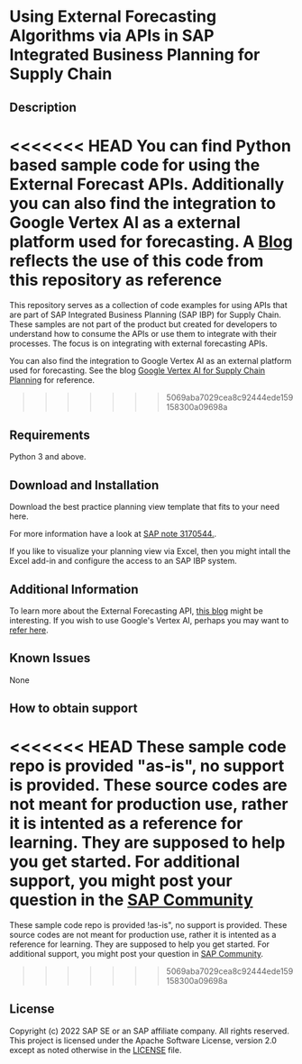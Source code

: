 # Using External Forecasting Algorithms via APIs in SAP Integrated Business Planning for Supply Chain 

<!--- Register repository https://api.reuse.software/register, then add REUSE badge:
[![REUSE status](https://api.reuse.software/badge/github.com/SAP-samples/integrated-business-planning-external-forecasting-python)](https://api.reuse.software/info/github.com/SAP-samples/integrated-business-planning-external-forecasting-python)
-->

## Description
<<<<<<< HEAD
You can find Python based sample code for using the External Forecast APIs. Additionally you can also find the integration to Google Vertex AI as a external platform used for forecasting. A [Blog](https://saviodomnic.medium.com/google-vertex-ai-for-supply-chain-planning-a39039ad9c6b) reflects the use of this code from this repository as reference
=======
This repository serves as a collection of code examples for using APIs that are part of SAP Integrated Business Planning (SAP IBP) for Supply Chain. These samples are not part of the product but created for developers to understand how to consume the APIs or use them to integrate with their processes. The focus is on integrating with external forecasting APIs.

You can also find the integration to Google Vertex AI as an external platform used for forecasting. See the blog [Google Vertex AI for Supply Chain Planning](https://medium.com/p/a39039ad9c6b) for reference. 
>>>>>>> 5069aba7029cea8c92444ede159158300a09698a

## Requirements
Python 3 and above.

## Download and Installation
Download the best practice planning view template that fits to your need here.

For more information have a look at [SAP note 3170544.](https://launchpad.support.sap.com/#/notes/3170544).

If you like to visualize your planning view via Excel, then you might intall the Excel add-in and configure the access to an SAP IBP system.

## Additional Information
To learn more about the External Forecasting API, [this blog](https://blogs.sap.com/2022/05/11/how-to-forecast-using-custom-external-algorithms) might be interesting.
If you wish to use Google's Vertex AI, perhaps you may want to [refer here](https://cloud.google.com/vertex-ai).

## Known Issues
None

## How to obtain support
<<<<<<< HEAD
These sample code repo is provided "as-is", no support is provided. These source codes are not meant for production use, rather it is intented as a reference for learning. They are supposed to help you get started. For additional support, you might post your question in the [SAP Community](https://answers.sap.com/questions/ask.html)
=======
These sample code repo is provided !as-is", no support is provided. These source codes are not meant for production use, rather it is intented as a reference for learning. They are supposed to help you get started. For additional support, you might post your question in [SAP Community](https://answers.sap.com/questions/ask.html).
>>>>>>> 5069aba7029cea8c92444ede159158300a09698a

## License
Copyright (c) 2022 SAP SE or an SAP affiliate company. All rights reserved. This project is licensed under the Apache Software License, version 2.0 except as noted otherwise in the [LICENSE](LICENSE) file.
